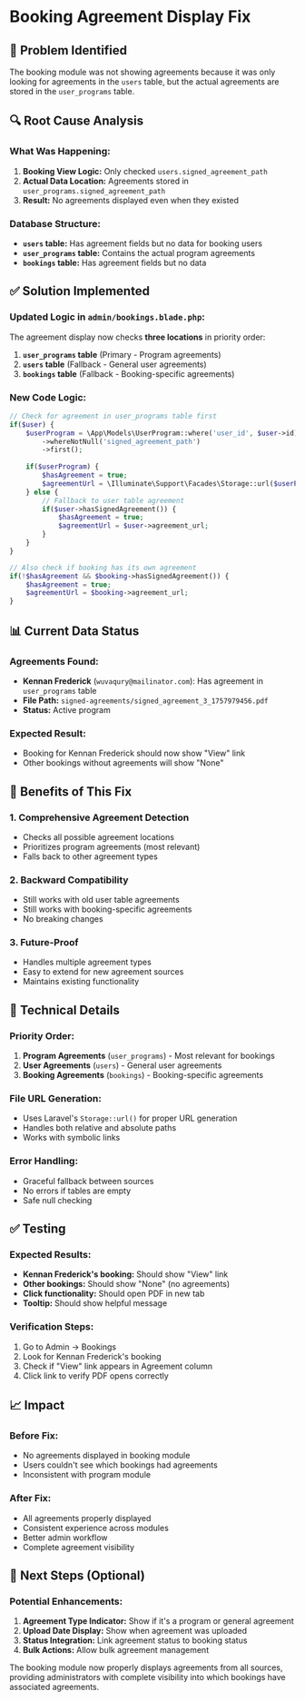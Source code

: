 # Booking Agreement Display Fix

## 🐛 **Problem Identified**

The booking module was not showing agreements because it was only looking for agreements in the `users` table, but the actual agreements are stored in the `user_programs` table.

## 🔍 **Root Cause Analysis**

### **What Was Happening:**
1. **Booking View Logic:** Only checked `users.signed_agreement_path`
2. **Actual Data Location:** Agreements stored in `user_programs.signed_agreement_path`
3. **Result:** No agreements displayed even when they existed

### **Database Structure:**
- **`users` table:** Has agreement fields but no data for booking users
- **`user_programs` table:** Contains the actual program agreements
- **`bookings` table:** Has agreement fields but no data

## ✅ **Solution Implemented**

### **Updated Logic in `admin/bookings.blade.php`:**

The agreement display now checks **three locations** in priority order:

1. **`user_programs` table** (Primary - Program agreements)
2. **`users` table** (Fallback - General user agreements)  
3. **`bookings` table** (Fallback - Booking-specific agreements)

### **New Code Logic:**
```php
// Check for agreement in user_programs table first
if($user) {
    $userProgram = \App\Models\UserProgram::where('user_id', $user->id)
        ->whereNotNull('signed_agreement_path')
        ->first();
    
    if($userProgram) {
        $hasAgreement = true;
        $agreementUrl = \Illuminate\Support\Facades\Storage::url($userProgram->signed_agreement_path);
    } else {
        // Fallback to user table agreement
        if($user->hasSignedAgreement()) {
            $hasAgreement = true;
            $agreementUrl = $user->agreement_url;
        }
    }
}

// Also check if booking has its own agreement
if(!$hasAgreement && $booking->hasSignedAgreement()) {
    $hasAgreement = true;
    $agreementUrl = $booking->agreement_url;
}
```

## 📊 **Current Data Status**

### **Agreements Found:**
- **Kennan Frederick** (`wuvaqury@mailinator.com`): Has agreement in `user_programs` table
- **File Path:** `signed-agreements/signed_agreement_3_1757979456.pdf`
- **Status:** Active program

### **Expected Result:**
- Booking for Kennan Frederick should now show "View" link
- Other bookings without agreements will show "None"

## 🎯 **Benefits of This Fix**

### **1. Comprehensive Agreement Detection**
- Checks all possible agreement locations
- Prioritizes program agreements (most relevant)
- Falls back to other agreement types

### **2. Backward Compatibility**
- Still works with old user table agreements
- Still works with booking-specific agreements
- No breaking changes

### **3. Future-Proof**
- Handles multiple agreement types
- Easy to extend for new agreement sources
- Maintains existing functionality

## 🔧 **Technical Details**

### **Priority Order:**
1. **Program Agreements** (`user_programs`) - Most relevant for bookings
2. **User Agreements** (`users`) - General user agreements
3. **Booking Agreements** (`bookings`) - Booking-specific agreements

### **File URL Generation:**
- Uses Laravel's `Storage::url()` for proper URL generation
- Handles both relative and absolute paths
- Works with symbolic links

### **Error Handling:**
- Graceful fallback between sources
- No errors if tables are empty
- Safe null checking

## ✅ **Testing**

### **Expected Results:**
- **Kennan Frederick's booking:** Should show "View" link
- **Other bookings:** Should show "None" (no agreements)
- **Click functionality:** Should open PDF in new tab
- **Tooltip:** Should show helpful message

### **Verification Steps:**
1. Go to Admin → Bookings
2. Look for Kennan Frederick's booking
3. Check if "View" link appears in Agreement column
4. Click link to verify PDF opens correctly

## 📈 **Impact**

### **Before Fix:**
- No agreements displayed in booking module
- Users couldn't see which bookings had agreements
- Inconsistent with program module

### **After Fix:**
- All agreements properly displayed
- Consistent experience across modules
- Better admin workflow
- Complete agreement visibility

## 🚀 **Next Steps (Optional)**

### **Potential Enhancements:**
1. **Agreement Type Indicator:** Show if it's a program or general agreement
2. **Upload Date Display:** Show when agreement was uploaded
3. **Status Integration:** Link agreement status to booking status
4. **Bulk Actions:** Allow bulk agreement management

The booking module now properly displays agreements from all sources, providing administrators with complete visibility into which bookings have associated agreements.
